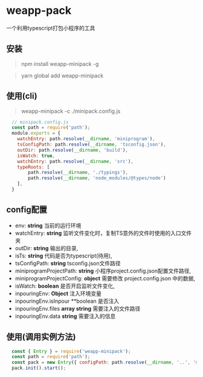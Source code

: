 # weapp-pack

一个利用typescript打包小程序的工具


## 安装

>  npm install weapp-minipack -g

>  yarn global add weapp-minipack


## 使用(cli)

>  weapp-minipack -c ./minipack.config.js

  ```javascript
    // minipack.config.js
    const path = require('path');
    module.exports = {
      watchEntry: path.resolve(__dirname, 'miniprogram'),
      tsConfigPath: path.resolve(__dirname, 'tsconfig.json'),
      outDir: path.resolve(__dirname, 'build'),
      isWatch: true,
      watchEntry: path.resolve(__dirname, 'src'),
      typeRoots: [
          path.resolve(__dirname, './typings'),
          path.resolve(__dirname, 'node_modules/@types/node')
      ],
    }
  ```

## config配置

* env: **string** 当前的运行环境
* watchEntry: **string** 监听文件变化时，复制TS意外的文件时使用的入口文件夹
* outDir: **string** 输出的目录,
* isTs: **string** 代码是否为typescript(待用),
* tsConfigPath: **string** tsconfig.json文件路径
* miniprogramProjectPath: **string** 小程序project.config.json配置文件路径,
* miniprogramProjectConfig: **object** 需要修改 project.config.json 中的数据,
* isWatch: **boolean** 是否开启监听文件变化,
* inpouringEnv: **Object** 注入环境变量
* inpouringEnv.isInpour **boolean 是否注入
* inpouringEnv.files **array string** 需要注入的文件路径
* inpouringEnv.data **string** 需要注入的信息


## 使用(调用实例方法)

```javascript
  const { Entry } = require('weapp-minipack');
  const path = require('path');
  const pack = new Entry({ configPath: path.resolve(__dirname, '..', 'minipack.config.js') });
  pack.init().start();
```


